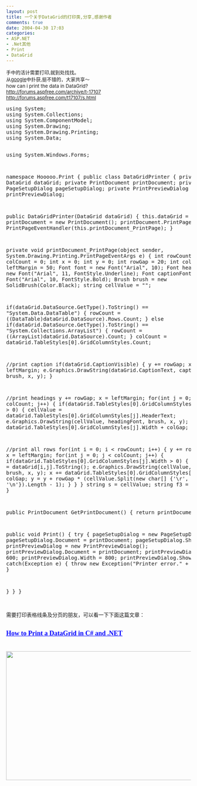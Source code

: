 ```yaml
---
layout: post
title: 一个关于DataGrid的打印类,分享,感谢作者
comments: true
date: 2004-04-30 17:03
categories:
- ASP.NET
- .Net其他
- Print
- DataGrid
---
```


<p><font size="2">手中的活计需要打印,就到处找找。<br />从</font><a href="http://www.google.com/"><font size="2">google</font></a><font size="2">中扑获,挺不错的，大家共享～<br />how can i print the data in DataGrid?</font><a href="http://forums.aspfree.com/archive/t-17107"><br /><font size="2">http://forums.aspfree.com/archive/t-17107</font></a><br /><a href="http://forums.aspfree.com/t17107/s.html"><font size="2">http://forums.aspfree.com/t17107/s.html</font></a><br /></p>
<pre>using System;
using System.Collections;
using System.ComponentModel;
using System.Drawing;
using System.Drawing.Printing;
using System.Data;

using System.Windows.Forms;

namespace Hooooo.Print
{
public class DataGridPrinter
{
private DataGrid dataGrid;
private PrintDocument printDocument;
private PageSetupDialog pageSetupDialog;
private PrintPreviewDialog printPreviewDialog;

public DataGridPrinter(DataGrid dataGrid)
{ 
this.dataGrid = dataGrid; 
printDocument = new PrintDocument();
printDocument.PrintPage += new PrintPageEventHandler(this.printDocument_PrintPage);
} 

private void printDocument_PrintPage(object sender, System.Drawing.Printing.PrintPageEventArgs e)
{
int rowCount = 0;
int colCount = 0;
int x = 0;
int y = 0;
int rowGap = 20;
int colGap = 5;
int leftMargin = 50;
Font font = new Font("Arial", 10);
Font headingFont = new Font("Arial", 11, FontStyle.Underline);
Font captionFont = new Font("Arial", 10, FontStyle.Bold); 
Brush brush = new SolidBrush(Color.Black);
string cellValue = "";

if(dataGrid.DataSource.GetType().ToString() == "System.Data.DataTable")
{
rowCount = ((DataTable)dataGrid.DataSource).Rows.Count;
}
else if(dataGrid.DataSource.GetType().ToString() == "System.Collections.ArrayList")
{
rowCount = ((ArrayList)dataGrid.DataSource).Count;
}
colCount = dataGrid.TableStyles[0].GridColumnStyles.Count;

//print caption
if(dataGrid.CaptionVisible)
{
y += rowGap;
x = leftMargin;
e.Graphics.DrawString(dataGrid.CaptionText, captionFont, brush, x, y);
}

//print headings 
y += rowGap;
x = leftMargin;
for(int j = 0; j &lt; colCount; j++)
{
if(dataGrid.TableStyles[0].GridColumnStyles[j].Width &gt; 0)
{
cellValue = dataGrid.TableStyles[0].GridColumnStyles[j].HeaderText; 
e.Graphics.DrawString(cellValue, headingFont, brush, x, y);
x += dataGrid.TableStyles[0].GridColumnStyles[j].Width + colGap; 
}
} 

//print all rows
for(int i = 0; i &lt; rowCount; i++)
{
y += rowGap;
x = leftMargin;
for(int j = 0; j &lt; colCount; j++)
{
if(dataGrid.TableStyles[0].GridColumnStyles[j].Width &gt; 0)
{
cellValue = dataGrid[i,j].ToString(); 
e.Graphics.DrawString(cellValue, font, brush, x, y);
x += dataGrid.TableStyles[0].GridColumnStyles[j].Width + colGap;
y = y + rowGap * (cellValue.Split(new char[] {'\r', '\n'}).Length - 1); 
}
} 
}
string s = cellValue;
string f3 = cellValue;
}

public PrintDocument GetPrintDocument()
{
return printDocument;
}

public void Print()
{
try
{
pageSetupDialog = new PageSetupDialog();
pageSetupDialog.Document = printDocument;
pageSetupDialog.ShowDialog();
printPreviewDialog = new PrintPreviewDialog();
printPreviewDialog.Document = printDocument;
printPreviewDialog.Height = 600;
printPreviewDialog.Width = 800;
printPreviewDialog.ShowDialog();
}
catch(Exception e)
{
throw new Exception("Printer error." + e.Message);
}

}
} 
}
</pre>
<p><br />需要打印表格线条及分页的朋友，可以看一下下面这篇文章：<br /> <br /></p>
<div><strong><font face="Verdana" size="4"><a title="How to Print a DataGrid in C# and .NET" style="COLOR: #0000ff" href="http://www.c-sharpcorner.com/Graphics/DataGridPrinterMG.asp" target="_blank"><strong><font face="Verdana" size="4">How to Print a DataGrid in C# and .NET</font> </strong></a><br /><br /></font><br /><div></div>
<div>
<img style="WIDTH: 672px; HEIGHT: 352px" height="245" src="/images/hbz_images/e01387bd-8f4f-4638-8131-226ce244e723.jpg50" width="510"> </div>
<div> </div>
<div></div>
<p></p></strong></div>				
